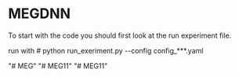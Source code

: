 # MEGDNN

To start with the code you should first look at the run experiment file. 

run with # python run_exeriment.py --config config_***.yaml


"# MEG" 
"# MEG11" 
"# MEG11" 
